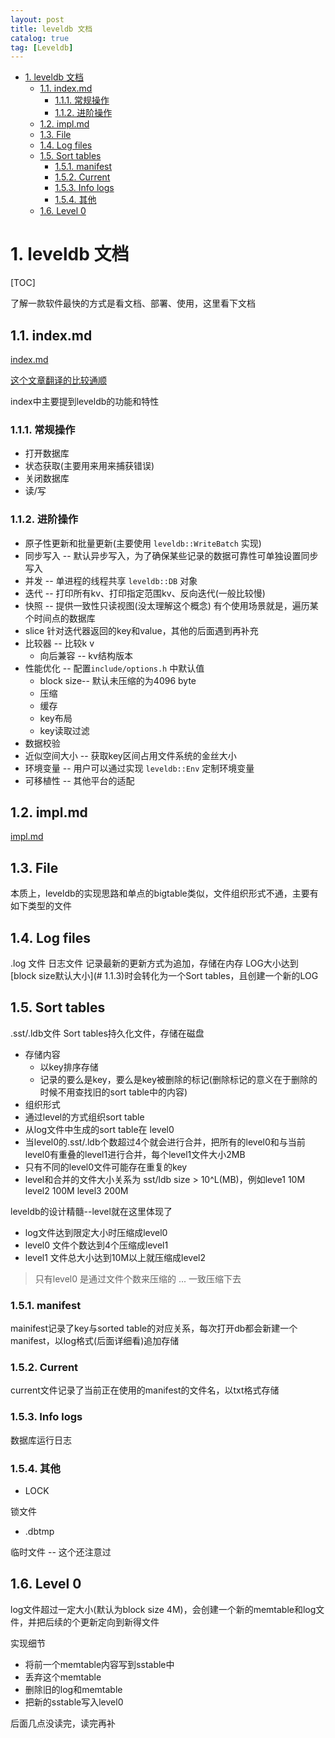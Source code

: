 ```yaml
---
layout: post
title: leveldb 文档
catalog: true
tag: [Leveldb]
---
```


<!-- TOC -->

- [1. leveldb 文档](#1-leveldb-文档)
	- [1.1. index.md](#11-indexmd)
		- [1.1.1. 常规操作](#111-常规操作)
		- [1.1.2. 进阶操作](#112-进阶操作)
	- [1.2. impl.md](#12-implmd)
	- [1.3. File](#13-file)
	- [1.4. Log files](#14-log-files)
	- [1.5. Sort tables](#15-sort-tables)
		- [1.5.1. manifest](#151-manifest)
		- [1.5.2. Current](#152-current)
		- [1.5.3. Info logs](#153-info-logs)
		- [1.5.4. 其他](#154-其他)
	- [1.6. Level 0](#16-level-0)

<!-- /TOC -->

# 1. leveldb 文档

[TOC]

了解一款软件最快的方式是看文档、部署、使用，这里看下文档

## 1.1. index.md

[index.md](https://github.com/google/leveldb/blob/master/doc/index.md)

[这个文章翻译的比较通顺](https://zhuanlan.zhihu.com/p/322520485)

index中主要提到leveldb的功能和特性

### 1.1.1. 常规操作

- 打开数据库
- 状态获取(主要用来用来捕获错误)
- 关闭数据库
- 读/写

### 1.1.2. 进阶操作

- 原子性更新和批量更新(主要使用 `leveldb::WriteBatch` 实现)
- 同步写入 -- 默认异步写入，为了确保某些记录的数据可靠性可单独设置同步写入
- 并发 -- 单进程的线程共享 `leveldb::DB` 对象
- 迭代 -- 打印所有kv、打印指定范围kv、反向迭代(一般比较慢)
- 快照 -- 提供一致性只读视图(没太理解这个概念)
  有个使用场景就是，遍历某个时间点的数据库
- slice 针对迭代器返回的key和value，其他的后面遇到再补充
- 比较器 -- 比较k v
  - 向后兼容 -- kv结构版本
- 性能优化 -- 配置`include/options.h` 中默认值
  - block size-- 默认未压缩的为4096 byte
  - 压缩
  - 缓存
  - key布局
  - key读取过滤
- 数据校验
- 近似空间大小 -- 获取key区间占用文件系统的金丝大小
- 环境变量 -- 用户可以通过实现 `leveldb::Env` 定制环境变量
- 可移植性 -- 其他平台的适配

## 1.2. impl.md

[impl.md](https://github.com/google/leveldb/blob/master/doc/impl.md)

## 1.3. File

本质上，leveldb的实现思路和单点的bigtable类似，文件组织形式不通，主要有如下类型的文件

## 1.4. Log files

.log 文件 日志文件
记录最新的更新方式为追加，存储在内存
LOG大小达到 [block size默认大小](# 1.1.3)时会转化为一个Sort tables，且创建一个新的LOG

## 1.5. Sort tables

.sst/.ldb文件 Sort tables持久化文件，存储在磁盘

- 存储内容
  - 以key排序存储
  - 记录的要么是key，要么是key被删除的标记(删除标记的意义在于删除的时候不用查找旧的sort table中的内容)
- 组织形式
- 通过level的方式组织sort table
- 从log文件中生成的sort table在 level0
- 当level0的.sst/.ldb个数超过4个就会进行合并，把所有的level0和与当前level0有重叠的level1进行合并，每个level1文件大小2MB
- 只有不同的level0文件可能存在重复的key
- level和合并的文件大小关系为 sst/ldb size > 10^L(MB)，例如leve1 10M level2 100M level3 200M

leveldb的设计精髓--level就在这里体现了
- log文件达到限定大小时压缩成level0
- level0 文件个数达到4个压缩成level1
- level1 文件总大小达到10M以上就压缩成level2
> 只有level0 是通过文件个数来压缩的
...
一致压缩下去

### 1.5.1. manifest

mainifest记录了key与sorted table的对应关系，每次打开db都会新建一个manifest，以log格式(后面详细看)追加存储

### 1.5.2. Current

current文件记录了当前正在使用的manifest的文件名，以txt格式存储

### 1.5.3. Info logs

数据库运行日志

### 1.5.4. 其他

- LOCK

锁文件

- .dbtmp

临时文件 -- 这个还注意过

## 1.6. Level 0

log文件超过一定大小(默认为block size 4M)，会创建一个新的memtable和log文件，并把后续的个更新定向到新得文件

实现细节

- 将前一个memtable内容写到sstable中
- 丢弃这个memtable
- 删除旧的log和memtable
- 把新的sstable写入level0

后面几点没读完，读完再补
